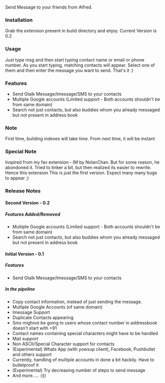 Send Message to your friends from Alfred.

### Installation
Grab the extension present in build directory and enjoy. Current Version is 0.2

### Usage
Just type msg and then start typing contact name or email or phone number. As you start typing, matching contacts will appear. Select one of them and then enter the message you want to send. That's it :)

### Features
* Send Gtalk Message/Imessage/SMS to your contacts
* Multiple Google accounts (Limited support - Both accounts shouldn't be from same domain)
* Search not just contacts, but also buddies whom you already messaged but not present in address book

### Note
First time, building indexes will take time. From next time, it will be instant

### Special Note
Inspired from my fav extension - IM by NolanChan. But for some reason, he abondoned it. Tried to tinker a bit, but then realized its easier to rewrite. Hence this extension
This is just the first version. Expect many many bugs to appear ;)

### Release Notes
#### Second Version - 0.2
##### Features Added/Removed
 * Multiple Google accounts (Limited support - Both accounts shouldn't be from same domain)
 * Search not just contacts, but also buddies whom you already messaged but not present in address book

#### Initial Version - 0.1
##### Features
 * Send Gtalk Message/Imessage/SMS to your contacts

##### In the pipeline
* Copy contact information, instead of just sending the message.
* Multiple Google Accounts (of same domain)
* Imessage Support
* Duplicate Contacts appearing
* Sms mighnot be going to users whose contact number in addressbook doesn't start with +91
* Contact names containing special characters might have to be handled
* Mail support
* Non ASCII/Special Character support for contacts
* (Experimental) Whats App (with yowsup client), Facebook, Pushbullet and others support
* Currently, handling of multiple accounts in done a bit hackily. Have to bulletproof it
* (Experimental) Try decreasing number of steps to send message
* And more..... :)))

